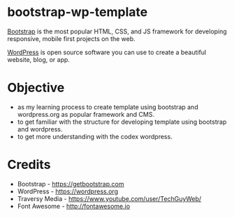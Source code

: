 # bootstrap-wp-template

[Bootstrap](https://getbootstrap.com) is the most popular HTML, CSS, and JS framework for developing responsive, mobile first projects on the web.

[WordPress](https://wordpress.org) is open source software you can use to create a beautiful website, blog, or app.

# Objective

- as my learning process to create template using bootstrap and wordpress.org as popular framework and CMS.
- to get familiar with the structure for developing template using bootstrap and wordpress.
- to get more understanding with the codex wordpress.
# Credits

- Bootstrap - https://getbootstrap.com
- WordPress - https://wordpress.org
- Traversy Media - https://www.youtube.com/user/TechGuyWeb/
- Font Awesome - http://fontawesome.io
